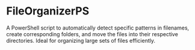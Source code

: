 # FileOrganizerPS
A PowerShell script to automatically detect specific patterns in filenames, create corresponding folders, and move the files into their respective directories. Ideal for organizing large sets of files efficiently.
